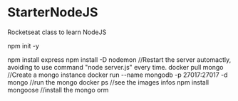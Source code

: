 # StarterNodeJS
Rocketseat class to learn NodeJS


npm init -y

npm install express
npm install -D nodemon //Restart the server automactly, avoiding to use command "node server.js" every time.
docker pull mongo //Create a mongo instance
docker run --name mongodb -p 27017:27017 -d mongo //run the mongo
docker ps //see the images infos
npm install mongoose //install the mongo orm